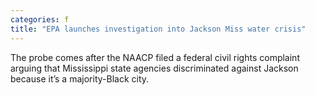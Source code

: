 ```yaml
---
categories: f
title: "EPA launches investigation into Jackson Miss water crisis"
---
```

The probe comes after the NAACP filed a federal civil rights complaint arguing that Mississippi state agencies discriminated against Jackson because it’s a majority-Black city.